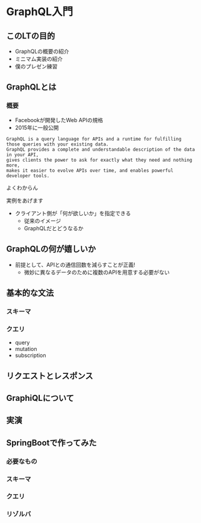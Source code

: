 # GraphQL入門

## このLTの目的
* GraphQLの概要の紹介
* ミニマム実装の紹介
* 僕のプレゼン練習

## GraphQLとは
### 概要
* Facebookが開発したWeb APIの規格
* 2015年に一般公開

```
GraphQL is a query language for APIs and a runtime for fulfilling those queries with your existing data. 
GraphQL provides a complete and understandable description of the data in your API,
gives clients the power to ask for exactly what they need and nothing more, 
makes it easier to evolve APIs over time, and enables powerful developer tools.
```

よくわからん

実例をあげます
* クライアント側が「何が欲しいか」を指定できる
    * 従来のイメージ
    * GraphQLだとどうなるか

## GraphQLの何が嬉しいか
* 前提として、APIとの通信回数を減らすことが正義!
    * 微妙に異なるデータのために複数のAPIを用意する必要がない


## 基本的な文法
### スキーマ
### クエリ
* query
* mutation
* subscription


## リクエストとレスポンス
## GraphiQLについて
## 実演


## SpringBootで作ってみた
### 必要なもの
### スキーマ
### クエリ
### リゾルバ
